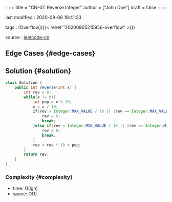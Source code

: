 +++
title = "CN-07. Reverse Integer"
author = ["John Doe"]
draft = false
+++

last modified
: 2020-09-08 19:41:23


tags
: [Overflow]({{< relref "20200905215956-overflow" >}})

source
: [leetcode-cn](https://leetcode-cn.com/problems/reverse-integer/solution/)


## Edge Cases {#edge-cases}


## Solution {#solution}

```java
class Solution {
    public int reverse(int x) {
        int rev = 0;
        while(x != 0){
            int pop = x % 10;
            x = x / 10;
            if(rev > Integer.MAX_VALUE / 10 || (rev == Integer.MAX_VALUE / 10 && pop > Integer.MAX_VALUE % 10)){
                rev = 0;
                break;
            }else if(rev < Integer.MIN_VALUE / 10 || (rev == Integer.MIN_VALUE / 10 && x < Integer.MIN_VALUE % 10)){
                rev = 0;
                break;
            }
            rev = rev * 10 + pop;
        }
        return rev;
    }
}
```


### Complexity {#complexity}

-   time: O(lgn)
-   space: O(1)
